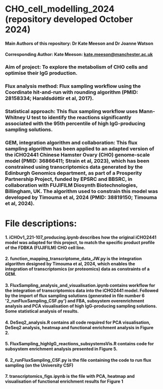 # **CHO_cell_modelling_2024** (repository developed October 2024)
#### **Main Authors** of this repository: Dr Kate Meeson and Dr Joanne Watson
#### **Corresponding Author:** Kate Meeson: kate.meeson@manchester.ac.uk
### **Aim of project:** To explore the metabolism of CHO cells and optimise their IgG production.
### **Flux analysis method:** Flux sampling workflow using the Coordinate hit-and-run with rounding algorithm (PMID: 28158334; Haraldsdóttir et al, 2017).
### **Statistical approach:** This flux sampling workflow uses Mann-Whitney U test to identify the reactions significantly associated with the 95th percentile of high IgG-producing sampling solutions.
### **GEM, integration algorithm and collaboration:** This flux sampling algorithm has been applied to an adapted version of the iCHO2441 Chinese Hamster Ovary (CHO) genome-scale model (PMID: 36866411; Strain et al, 2023), which has been constrained using transcriptomics data generated by the Edinburgh Genomics department, as part of a Prosperity Partnership Project, funded by EPSRC and BBSRC, in collaboration with FUJIFILM Diosynth Biotechnologies, Billingham, UK. The algorithm used to constrain this model was developed by Timouma et al, 2024 (PMID: 38819150; Timouma et al, 2024).
# File descriptions:
#### 1. iCHOv1_221-107_producing.ipynb describes how the original iCHO2441 model was adapted for this project, to match the specific product profile of the FDBKA (FUJIFILM) CHO cell line.
#### 2. function_mapping_transcriptome_data_JW.py is the integration algorithm designed by Timouma et al, 2024, which enables the integration of transcriptomics (or proteomics) data as constraints of a GEM. 
#### 3. FluxSampling_analysis_and_visualisation.ipynb contains workflow for the integration of transcriptomics data into the iCHO2441 model. Followed by the import of flux sampling solutions (generated in file number 6 '2_runFluxSampling_CSF.py') and FBA, subsystem overenrichment analysis and PCA visualisation of high IgG-producing sampling solutions. Some statistical analysis of results.
#### 4. DeSeq2_analysis.R contains all code required for PCA visualisation, DeSeq2 analysis, heatmap and functional enrichment analysis in Figure 2.
#### 5. FluxSampling_highIgG_reactions_subsystemsVis.R contains code for subsystem enrichment analysis presented in Figure 5.
#### 6. 2_runFluxSampling_CSF.py is the file containing the code to run flux sampling (on the University CSF)
#### 7. transcriptomics_figs.ipynb is the file with PCA, heatmap and visualisation of functional enrichment results for Figure 1
